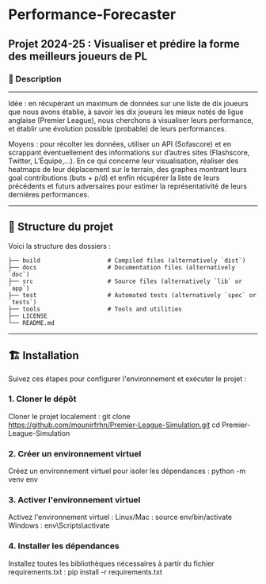 # Performance-Forecaster

## Projet 2024-25 : Visualiser et prédire la forme des meilleurs joueurs de PL

### 📖 Description

---

Idée : en récupérant un maximum de données sur une liste de dix joueurs que nous avons établie, à savoir les dix joueurs les mieux notés de ligue anglaise (Premier League), nous cherchons à visualiser leurs performance, et établir une évolution possible (probable) de leurs performances.

Moyens : pour récolter les données, utiliser un API (Sofascore) et en scrappant éventuellement des informations sur d’autres sites (Flashscore, Twitter, L’Équipe,...). En ce qui concerne leur visualisation, réaliser des heatmaps de leur déplacement sur le terrain, des graphes montrant leurs goal contributions (buts + p/d) et enfin récupérer la liste de leurs précédents et futurs adversaires pour estimer la représentativité de leurs dernières performances.

---

## 📂 Structure du projet

Voici la structure des dossiers :

    ├── build                   # Compiled files (alternatively `dist`)
    ├── docs                    # Documentation files (alternatively `doc`)
    ├── src                     # Source files (alternatively `lib` or `app`)
    ├── test                    # Automated tests (alternatively `spec` or `tests`)
    ├── tools                   # Tools and utilities
    ├── LICENSE
    └── README.md


---

## 🏗️ Installation
Suivez ces étapes pour configurer l'environnement et exécuter le projet :

### 1. Cloner le dépôt
Cloner le projet localement :
git clone https://github.com/mounirfrhn/Premier-League-Simulation.git
cd Premier-League-Simulation

### 2. Créer un environnement virtuel
Créez un environnement virtuel pour isoler les dépendances :
python -m venv env

### 3. Activer l'environnement virtuel
Activez l'environnement virtuel :
Linux/Mac :
source env/bin/activate
Windows :
env\Scripts\activate

### 4. Installer les dépendances
Installez toutes les bibliothèques nécessaires à partir du fichier requirements.txt :
pip install -r requirements.txt
